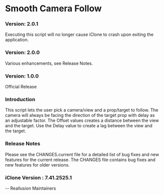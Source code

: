 # Smooth Camera Follow

### Version: 2.0.1

Executing this script will no longer cause iClone to crash upon exiting the application.

### Version: 2.0.0

Various enhancements, see Release Notes.

### Version: 1.0.0

Official Release

### Introduction

This script lets the user pick a camera/view and a prop/target to follow. The camera will always be facing the direction of the target prop with delay as an adjustable factor. The Offset values creates a distance between the view and the target. Use the Delay value to create a lag between the view and the target. 

### Release Notes

Please see the CHANGES.current file for a detailed list of bug fixes and
new features for the current release. The CHANGES file contains bug fixes
and new features for older versions.

### iClone Version : 7.41.2525.1


 -- Reallusion Maintainers